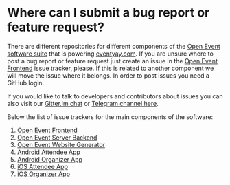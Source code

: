 # Where can I submit a bug report or feature request?

There are different repositories for different components of the [Open Event software suite](https://github.com/fossasia?q=open-event) that is powering [eventyay.com](https://eventyay.com). If you are unsure where to post a bug report or feature request just create an issue in the [Open Event Frontend](https://github.com/fossasia/open-event-frontend/issues) issue tracker, please. If this is related to another component we will move the issue where it belongs. In order to post issues you need a GitHub login.

If you would like to talk to developers and contributors about issues you can also visit our [Gitter.im chat](https://gitter.im/fossasia/open-event) or [Telegram channel here](https://t.me/eventyay).

Below the list of issue trackers for the main components of the software:

1. [Open Event Frontend](https://github.com/fossasia/open-event-frontend/issues)
2. [Open Event Server Backend](https://github.com/fossasia/open-event-server/issues)
3. [Open Event Website Generator](https://github.com/fossasia/open-event-wsgen/issues)
4. [Android Attendee App](https://github.com/fossasia/open-event-attendee-android/issues)
5. [Android Organizer App](https://github.com/fossasia/open-event-organizer-android/issues)
6. [iOS Attendee App](https://github.com/fossasia/open-event-attendee-ios)
7. [iOS Organizer App](https://github.com/fossasia/open-event-organizer-ios)
